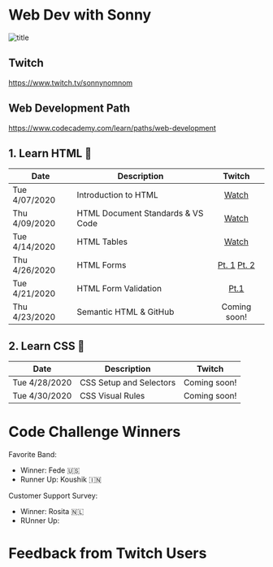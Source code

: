 # Web Dev with Sonny

![title](https://github.com/sonnynomnom/web-dev-with-sonny/blob/master/logo.gif)

## Twitch

https://www.twitch.tv/sonnynomnom

## Web Development Path

https://www.codecademy.com/learn/paths/web-development

## 1. Learn HTML 🦴

| Date | Description | Twitch |
| --- | --- |:---:|
| Tue 4/07/2020 | Introduction to HTML | [Watch](https://www.twitch.tv/videos/586254495?collection=8sq6CqKWAxaitw) |
| Thu 4/09/2020 | HTML Document Standards & VS Code| [Watch](https://www.twitch.tv/videos/591215784?collection=8sq6CqKWAxaitw) |
| Tue 4/14/2020 | HTML Tables | [Watch](https://www.twitch.tv/videos/592993926?collection=8sq6CqKWAxaitw) | 
| Thu 4/26/2020 | HTML Forms | [Pt. 1](https://www.twitch.tv/videos/594051849?collection=8sq6CqKWAxaitw) [Pt. 2](https://www.twitch.tv/videos/594157658?collection=8sq6CqKWAxaitw) |
| Tue 4/21/2020 | HTML Form Validation | [Pt.1](https://www.twitch.tv/videos/600059918?collection=8sq6CqKWAxaitw) |
| Thu 4/23/2020 | Semantic HTML & GitHub | Coming soon! |

## 2. Learn CSS 💅

| Date | Description | Twitch |
| --- | --- | --- |
| Tue 4/28/2020 | CSS Setup and Selectors | Coming soon! | 
| Tue 4/30/2020 | CSS Visual Rules | Coming soon! | 

# Code Challenge Winners

Favorite Band:
- Winner: Fede 🇺🇸
- Runner Up: Koushik 🇮🇳

Customer Support Survey:

- Winner: Rosita 🇳🇱
- RUnner Up: 

# Feedback from Twitch Users

